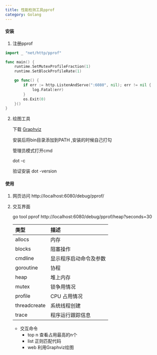 ```yaml
---
title: 性能检测工具pprof
category: Golang
---
```




#### 安装

1. 注册pprof

```go
import _ "net/http/pprof"

func main() {
   	runtime.SetMutexProfileFraction(1)
	runtime.SetBlockProfileRate(1)

	go func() {
		if err := http.ListenAndServe(":6080", nil); err != nil {
			log.Fatal(err)
		}
		os.Exit(0)
	}() 
}
```

2. 绘图工具

   下载 [Graphviz](https://www2.graphviz.org/Packages/stable/windows/10/cmake/Release/x64/graphviz-install-2.44.1-win64.exe)

   安装后将bin目录添加到PATH ,安装的时候自己打勾

   管理员模式打开cmd 

   dot -c
   
   验证安装 dot -version
   
   

#### 使用

1. 网页访问 http://localhost:6080/debug/pprof/

2. 交互界面

   go tool pprof http://localhost:6080/debug/pprof/heap?seconds=30

   | 类型         | 描述                   |
   | :----------- | :--------------------- |
   | allocs       | 内存                   |
   | blocks       | 阻塞操作               |
   | cmdline      | 显示程序启动命令及参数 |
   | goroutine    | 协程                   |
   | heap         | 堆上内存               |
   | mutex        | 锁争用情况             |
   | profile      | CPU 占用情况           |
   | threadcreate | 系统线程创建           |
   | trace        | 程序运行跟踪信息       |

   - 交互命令
     - top n   查看占用最高的n个
     - list 正则匹配代码
     - web   利用Graphviz绘图